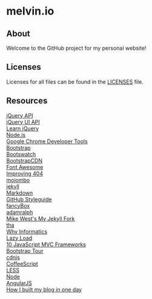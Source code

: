 melvin.io
=========

About
-----
Welcome to the GitHub project for my personal website!

Licenses
--------
Licenses for all files can be found in the [LICENSES](LICENSES.md) file.

Resources
---------
[jQuery API](http://api.jquery.com)  
[jQuery UI API](http://api.jqueryui.com/category/all/)  
[Learn jQuery](http://learn.jquery.com)  
[Node.js](http://nodejs.org)  
[Google Chrome Developer Tools](http://developers.google.com/chrome-developer-tools/)  
[Bootstrap](http://twitter.github.com/bootstrap/)  
[Bootswatch](http://bootswatch.com/)  
[BootstrapCDN](http://www.bootstrapcdn.com/)  
[Font Awesome](http://fortawesome.github.com/Font-Awesome/)  
[Improving 404](http://webdesign.tutsplus.com/articles/user-experience-articles/improving-404-page-design/)  
[mojombo](http://github.com/mojombo/mojombo.github.com)  
[jekyll](http://github.com/mojombo/jekyll)  
[Markdown](http://daringfireball.net/projects/markdown/)  
[GitHub Styleguide](http://github.com/styleguide)  
[fancyBox](http://fancyapps.com/fancybox/)  
[adamralph](http://github.com/adamralph/adamralph.github.com)  
[Mike West's My Jekyll Fork](http://mikewest.org/2009/11/my-jekyll-fork)  
[tha](http://tha.jp/)  
[Why Informatics](http://www.soic.indiana.edu/prospective/_doc/why-info-groth.pdf)  
[Lazy Load](http://www.appelsiini.net/projects/lazyload)  
[10 JavaScript MVC Frameworks](http://codebrief.com/2012/01/the-top-10-javascript-mvc-frameworks-reviewed/)  
[Bootstrap Tour](http://sorich87.github.com/bootstrap-tour/)  
[cdnjs](http://cdnjs.com/)  
[CoffeeScript](http://coffeescript.org/)  
[LESS](http://lesscss.org/)  
[Node](http://nodejs.org/)  
[AngularJS](http://angularjs.org/)  
[How I built my blog in one day](http://erjjones.github.io/blog/How-I-built-my-blog-in-one-day/)  
